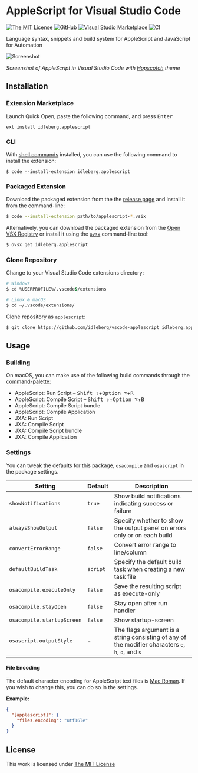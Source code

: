 # AppleScript for Visual Studio Code

[![The MIT License](https://flat.badgen.net/badge/license/MIT/orange)](http://opensource.org/licenses/MIT)
[![GitHub](https://flat.badgen.net/github/release/idleberg/vscode-applescript)](https://github.com/idleberg/vscode-applescript/releases)
[![Visual Studio Marketplace](https://vsmarketplacebadge.apphb.com/installs-short/idleberg.applescript.svg?style=flat-square)](https://marketplace.visualstudio.com/items?itemName=idleberg.applescript)
[![CI](https://img.shields.io/github/workflow/status/idleberg/vscode-applescript/CI?style=flat-square)](https://github.com/idleberg/vscode-applescript/actions)

Language syntax, snippets and build system for AppleScript and JavaScript for Automation

![Screenshot](https://raw.githubusercontent.com/idleberg/vscode-applescript/main/images/screenshot.png)

*Screenshot of AppleScript in Visual Studio Code with [Hopscotch](https://marketplace.visualstudio.com/items?itemName=idleberg.hopscotch) theme*

## Installation

### Extension Marketplace

Launch Quick Open, paste the following command, and press <kbd>Enter</kbd>

`ext install idleberg.applescript`

### CLI

With [shell commands](https://code.visualstudio.com/docs/editor/command-line) installed, you can use the following command to install the extension:

`$ code --install-extension idleberg.applescript`

### Packaged Extension

Download the packaged extension from the the [release page](https://github.com/idleberg/vscode-applescript/releases) and install it from the command-line:

```bash
$ code --install-extension path/to/applescript-*.vsix
```

Alternatively, you can download the packaged extension from the [Open VSX Registry](https://open-vsx.org/) or install it using the [`ovsx`](https://www.npmjs.com/package/ovsx) command-line tool:

```bash
$ ovsx get idleberg.applescript
```

### Clone Repository

Change to your Visual Studio Code extensions directory:

```bash
# Windows
$ cd %USERPROFILE%/.vscode&/extensions

# Linux & macOS
$ cd ~/.vscode/extensions/
```

Clone repository as `applescript`:

```bash
$ git clone https://github.com/idleberg/vscode-applescript idleberg.applescript
```

## Usage

### Building

On macOS, you can make use of the following build commands through the [command-palette](https://code.visualstudio.com/docs/editor/codebasics#_command-palette):

* AppleScript: Run Script – <kbd>Shift ⇧</kbd>+<kbd>Option ⌥</kbd>+<kbd>R</kbd>
* AppleScript: Compile Script – <kbd>Shift ⇧</kbd>+<kbd>Option ⌥</kbd>+<kbd>B</kbd>
* AppleScript: Compile Script bundle
* AppleScript: Compile Application
* JXA: Run Script
* JXA: Compile Script
* JXA: Compile Script bundle
* JXA: Compile Application

### Settings

You can tweak the defaults for this package, `osacompile` and `osascript` in the package settings.

| Setting                    | Default  | Description                                                                                        |
|----------------------------|----------|----------------------------------------------------------------------------------------------------|
| `showNotifications`        | `true`   | Show build notifications indicating success or failure                                             |
| `alwaysShowOutput`         | `false`  | Specify whether to show the output panel on errors only or on each build                           |
| `convertErrorRange`        | `false`  | Convert error range to line/column                                                                 |
| `defaultBuildTask`         | `script` | Specify the default build task when creating a new task file                                       |
| `osacompile.executeOnly`   | `false`  | Save the resulting script as execute-only                                                          |
| `osacompile.stayOpen`      | `false`  | Stay open after run handler                                                                        |
| `osacompile.startupScreen` | `false`  | Show startup-screen                                                                                |
| `osascript.outputStyle`    | -        | The flags argument is a string consisting of any of the modifier characters `e`, `h`, `o`, and `s` |

#### File Encoding

The default character encoding for AppleScript text files is [Mac Roman](https://www.wikiwand.com/en/Mac_OS_Roman). If you wish to change this, you can do so in the settings.

**Example:**

```json
{
  "[applescript]": {
    "files.encoding": "utf16le"
  }
}
```

## License

This work is licensed under [The MIT License](https://opensource.org/licenses/MIT)
